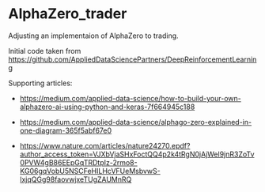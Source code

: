 # AlphaZero_trader
Adjusting an implementaion of AlphaZero to trading.


Initial code taken from https://github.com/AppliedDataSciencePartners/DeepReinforcementLearning 

Supporting articles:

* https://medium.com/applied-data-science/how-to-build-your-own-alphazero-ai-using-python-and-keras-7f664945c188

* https://medium.com/applied-data-science/alphago-zero-explained-in-one-diagram-365f5abf67e0

* https://www.nature.com/articles/nature24270.epdf?author_access_token=VJXbVjaSHxFoctQQ4p2k4tRgN0jAjWel9jnR3ZoTv0PVW4gB86EEpGqTRDtpIz-2rmo8-KG06gqVobU5NSCFeHILHcVFUeMsbvwS-lxjqQGg98faovwjxeTUgZAUMnRQ
